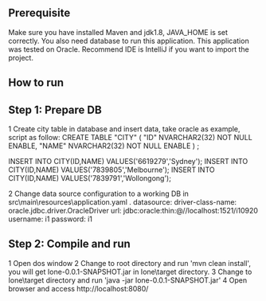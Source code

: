 Prerequisite
---------------
Make sure you have installed Maven and jdk1.8,  JAVA_HOME is set correctly.
You also need database to run this application. This application was tested on Oracle.
Recommend IDE is IntelliJ if you want to import the project.

How to run
---------------
Step 1: Prepare DB
---------------
1 Create city table in database and insert data, take oracle as example, script as follow:
   CREATE TABLE  "CITY"
   (	"ID" NVARCHAR2(32) NOT NULL ENABLE,
	"NAME" NVARCHAR2(32) NOT NULL ENABLE
   ) ;

   INSERT INTO  CITY(ID,NAME) VALUES('6619279','Sydney');
   INSERT INTO  CITY(ID,NAME) VALUES('7839805','Melbourne');
   INSERT INTO  CITY(ID,NAME) VALUES('7839791','Wollongong');

2 Change data source configuration to a working DB in src\main\resources\application.yaml .
 datasource:
    driver-class-name: oracle.jdbc.driver.OracleDriver
    url: jdbc:oracle:thin:@//localhost:1521/i10920
    username: i1
    password: i1

 Step 2: Compile and run
 ---------------
  1 Open dos window
  2 Change to root directory and run 'mvn clean install', you will get Ione-0.0.1-SNAPSHOT.jar in Ione\target directory.
  3 Change to Ione\target directory and run 'java -jar  Ione-0.0.1-SNAPSHOT.jar'
  4 Open browser and access http://localhost:8080/
